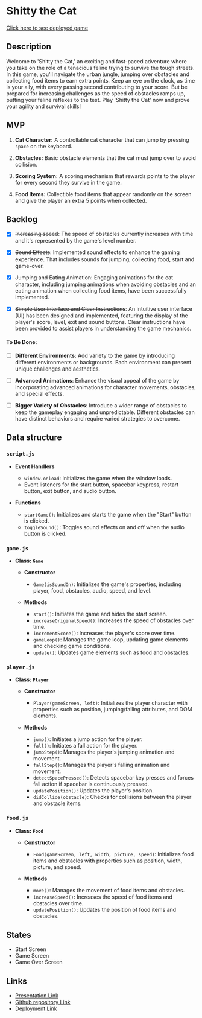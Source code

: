 # Shitty the Cat

[Click here to see deployed game](https://liubovpo.github.io/shitty-the-cat/)


## Description

Welcome to 'Shitty the Cat,' an exciting and fast-paced adventure where you take on the role of a tenacious feline trying to survive the tough streets. In this game, you'll navigate the urban jungle, jumping over obstacles and collecting food items to earn extra points. Keep an eye on the clock, as time is your ally, with every passing second contributing to your score. But be prepared for increasing challenges as the speed of obstacles ramps up, putting your feline reflexes to the test. Play 'Shitty the Cat' now and prove your agility and survival skills!


## MVP

1. **Cat Character:** A controllable cat character that can jump by pressing `space` on the keyboard.

2. **Obstacles:** Basic obstacle elements that the cat must jump over to avoid collision.

3. **Scoring System:** A scoring mechanism that rewards points to the player for every second they survive in the game.

4. **Food Items:** Collectible food items that appear randomly on the screen and give the player an extra 5 points when collected.


## Backlog

- [x] ~~Increasing speed~~: The speed of obstacles currently increases with time and it's represented by the game's level number.

- [x] ~~Sound Effects~~: Implemented sound effects to enhance the gaming experience. That includes sounds for jumping, collecting food, start and game-over.

- [x] ~~Jumping and Eating Animation~~: Engaging animations for the cat character, including jumping animations when avoiding obstacles and an eating animation when collecting food items, have been successfully implemented.

- [x] ~~Simple User Interface and Clear Instructions~~: An intuitive user interface (UI) has been designed and implemented, featuring the display of the player's score, level, exit and sound buttons. Clear instructions have been provided to assist players in understanding the game mechanics.

#### To Be Done:

- [ ] **Different Environments**: Add variety to the game by introducing different environments or backgrounds. Each environment can present unique challenges and aesthetics.

- [ ] **Advanced Animations**: Enhance the visual appeal of the game by incorporating advanced animations for character movements, obstacles, and special effects.

- [ ] **Bigger Variety of Obstacles**: Introduce a wider range of obstacles to keep the gameplay engaging and unpredictable. Different obstacles can have distinct behaviors and require varied strategies to overcome.


## Data structure

### `script.js`

- **Event Handlers**
  - `window.onload`: Initializes the game when the window loads.
  - Event listeners for the start button, spacebar keypress, restart button, exit button, and audio button.

- **Functions**
  - `startGame()`: Initializes and starts the game when the "Start" button is clicked.
  - `toggleSound()`: Toggles sound effects on and off when the audio button is clicked.

### `game.js`

- **Class: `Game`**
  - **Constructor**
    - `Game(isSoundOn)`: Initializes the game's properties, including player, food, obstacles, audio, speed, and level.
  
  - **Methods**
    - `start()`: Initiates the game and hides the start screen.
    - `increaseOriginalSpeed()`: Increases the speed of obstacles over time.
    - `incrementScore()`: Increases the player's score over time.
    - `gameLoop()`: Manages the game loop, updating game elements and checking game conditions.
    - `update()`: Updates game elements such as food and obstacles.
  
### `player.js`

- **Class: `Player`**
  - **Constructor**
    - `Player(gameScreen, left)`: Initializes the player character with properties such as position, jumping/falling attributes, and DOM elements.
  
  - **Methods**
    - `jump()`: Initiates a jump action for the player.
    - `fall()`: Initiates a fall action for the player.
    - `jumpStep()`: Manages the player's jumping animation and movement.
    - `fallStep()`: Manages the player's falling animation and movement.
    - `detectSpacePressed()`: Detects spacebar key presses and forces fall action if spacebar is continuously pressed.
    - `updatePosition()`: Updates the player's position.
    - `didCollide(obstacle)`: Checks for collisions between the player and obstacle items.

### `food.js`

- **Class: `Food`**
  - **Constructor**
    - `Food(gameScreen, left, width, picture, speed)`: Initializes food items and obstacles with properties such as position, width, picture, and speed.
  
  - **Methods**
    - `move()`: Manages the movement of food items and obstacles.
    - `increaseSpeed()`: Increases the speed of food items and obstacles over time.
    - `updatePosition()`: Updates the position of food items and obstacles.



## States

- Start Screen
- Game Screen
- Game Over Screen


## Links

- [Presentation Link](https://drive.google.com/file/d/1_DhCucRbvDZo448tDPlaGEjkens7VDbJ/view?usp=sharing)
- [Github repository Link](https://github.com/liubovpo/shitty-the-cat)
- [Deployment Link](https://liubovpo.github.io/shitty-the-cat/)